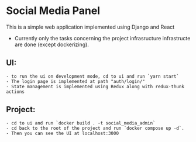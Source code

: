 # Social Media Panel

This is a simple web application implemented using Django and React 


* Currently only the tasks concerning the project infrasructure infrastructe are done (except dockerizing).


## UI:
    - to run the ui on development mode, cd to ui and run `yarn start` 
    - The login page is implemented at path "auth/login/"
    - State management is implemented using Redux along with redux-thunk actions

## Project:
    - cd to ui and run `docker build . -t social_media_admin`
    - cd back to the root of the project and run `docker compose up -d`.
    - Then you can see the UI at localhost:3000
